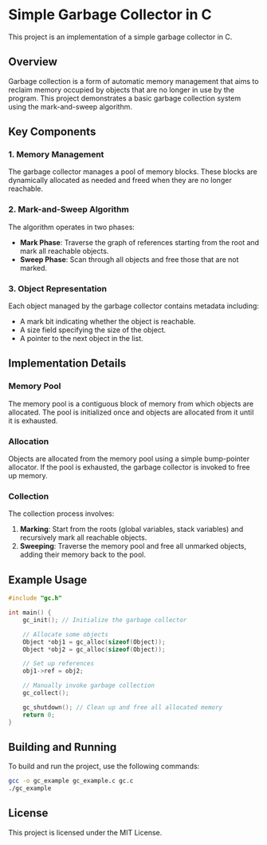 # Simple Garbage Collector in C

This project is an implementation of a simple garbage collector in C.

## Overview

Garbage collection is a form of automatic memory management that aims to reclaim memory occupied by objects that are no longer in use by the program. This project demonstrates a basic garbage collection system using the mark-and-sweep algorithm.

## Key Components

### 1. Memory Management
The garbage collector manages a pool of memory blocks. These blocks are dynamically allocated as needed and freed when they are no longer reachable.

### 2. Mark-and-Sweep Algorithm
The algorithm operates in two phases:
- **Mark Phase**: Traverse the graph of references starting from the root and mark all reachable objects.
- **Sweep Phase**: Scan through all objects and free those that are not marked.

### 3. Object Representation
Each object managed by the garbage collector contains metadata including:
- A mark bit indicating whether the object is reachable.
- A size field specifying the size of the object.
- A pointer to the next object in the list.

## Implementation Details

### Memory Pool
The memory pool is a contiguous block of memory from which objects are allocated. The pool is initialized once and objects are allocated from it until it is exhausted.

### Allocation
Objects are allocated from the memory pool using a simple bump-pointer allocator. If the pool is exhausted, the garbage collector is invoked to free up memory.

### Collection
The collection process involves:
1. **Marking**: Start from the roots (global variables, stack variables) and recursively mark all reachable objects.
2. **Sweeping**: Traverse the memory pool and free all unmarked objects, adding their memory back to the pool.

## Example Usage

```c
#include "gc.h"

int main() {
    gc_init(); // Initialize the garbage collector

    // Allocate some objects
    Object *obj1 = gc_alloc(sizeof(Object));
    Object *obj2 = gc_alloc(sizeof(Object));

    // Set up references
    obj1->ref = obj2;

    // Manually invoke garbage collection
    gc_collect();

    gc_shutdown(); // Clean up and free all allocated memory
    return 0;
}

```

## Building and Running

To build and run the project, use the following commands:
``` bash
gcc -o gc_example gc_example.c gc.c
./gc_example
```


## License
This project is licensed under the MIT License.

